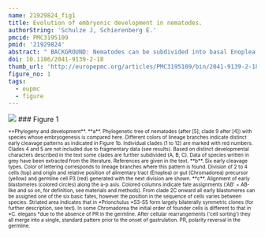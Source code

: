 ```yaml
---
name: 21929824_fig1
title: Evolution of embryonic development in nematodes.
authorString: 'Schulze J, Schierenberg E.'
pmcid: PMC3195109
pmid: '21929824'
abstract: " BACKGROUND: Nematodes can be subdivided into basal Enoplea (clades 1 and 2) and more derived Chromadorea (clades 3 to 12). Embryogenesis of Caenorhabditis elegans (clade 9) has been analyzed in most detail. Their establishment of polarity and asymmetric cleavage requires the differential localization of PAR proteins. Earlier studies on selected other nematodes revealed that embryonic development of nematodes is more diverse than the essentially invariant development of C. elegans and the classic study object Ascaris had suggested. To obtain a more detailed picture of variations and evolutionary trends we compared embryonic cell lineages and pattern formation in embryos of all 12 nematode clades. METHODS: The study was conducted using 4-D microscopy and 3-D modeling of developing embryos. RESULTS: We found dramatic differences compared to C. elegans in Enoplea but also considerable variations among Chromadorea. We discovered 'Polarity Organizing Centers' (POCs) that orient cleavage spindles along the anterior-posterior axis in distinct cells over consecutive cell generations. The resulting lineally arranged blastomeres represent a starting point for the establishment of bilateral symmetry within individual lineages. We can discern six different early cleavage types and suggest that these variations are due to modifications in the activity of the POCs in conjunction with changes in the distribution of PAR proteins. In addition, our studies indicate that lineage complexity advanced considerably during evolution, that is we observe trends towards an increase of somatic founder cells, from monoclonal to polyclonal lineages and from a variable (position-dependent) to an invariable (lineage-dependent) way of cell fate specification. In contrast to the early phase of embryogenesis, the second half ('morphogenesis') appears similar in all studied nematodes. Comparison of early cleavage between the basal nematode Tobrilus stefanskii and the tardigrade Hypsibius dujardini revealed surprising similarities indicating that the presence of POCs is not restricted to nematode embryos. CONCLUSIONS: The pattern of cleavage, spatial arrangement and differentiation of cells diverged dramatically during the history of the phylum Nematoda without corresponding changes in the phenotype. While in all studied representatives the same distinctive developmental steps need to be taken, cell behavior leading to these is not conserved."
doi: 10.1186/2041-9139-2-18
thumb_url: 'http://europepmc.org/articles/PMC3195109/bin/2041-9139-2-18-1.gif'
figure_no: 1
tags:
  - eupmc
  - figure
---
```

<img src='http://europepmc.org/articles/PMC3195109/bin/2041-9139-2-18-1.jpg' style='max-height: 300px'>
### Figure 1
<p style='font-size: 10px;'>**Phylogeny and development**. **a**. Phylogenetic tree of nematodes (after [<xref ref-type="bibr" rid="B5">5</xref>]; clade 9 after [<xref ref-type="bibr" rid="B4">4</xref>]) with species whose embryogenesis is compared here. Different colors of lineage branches indicate distinct early cleavage patterns as indicated in Figure 1b. Individual clades (1 to 12) are marked with red numbers. Clades 4 and 5 are not included due to fragmentary data (see results). Based on distinct developmental characters described in the text some clades are further subdivided (A, B, C). Data of species written in grey have been extracted from the literature. References are given in the text. **b**. Six early cleavage types. Color of lettering corresponds to lineage branches where this pattern is found. Division of 2 to 4 cells (top) and origin and relative position of alimentary tract (Enoplea) or gut (Chromadorea) precursor (yellow) and germline cell P3 (red) generated with the next division are shown. **c**. Alignment of early blastomeres (colored circles) along the a-p axis. Colored columns indicate fate assignments ('AB' = AB-like and so on, for definition, see materials and methods). From clade 2C onward all early blastomeres can be assigned one of the six basic fates, however the position in the sequence of cells varies between species. Striated area indicates that in *Prionchulus *S3-S5 form largely bilaterally symmetric clones (for further description, see text). In some Chromadorea the initial order of founder cells is different to that in *C. elegans *due to the absence of PR in the germline. After cellular rearrangements ('cell sorting') they all merge into a single, standard pattern prior to the onset of gastrulation. PR, polarity reversal in the germline.</p>